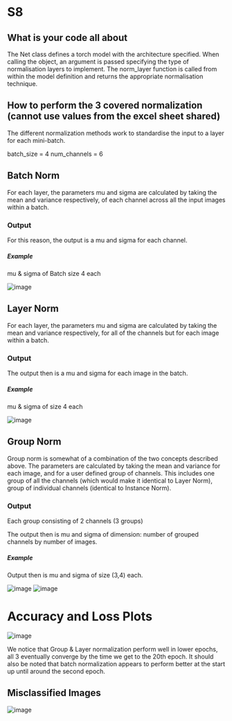 # S8

## What is your code all about

The Net class defines a torch model with the architecture specified. When calling the object, an argument is passed specifying the type of normalisation layers to implement. The norm_layer function is called from within the model definition and returns the appropriate normalisation technique. 

## How to perform the 3 covered normalization (cannot use values from the excel sheet shared)

The different normalization methods work to standardise the input to a layer for each mini-batch. 

batch_size = 4
num_channels =  6 

## Batch Norm
For each layer, the parameters mu and sigma are calculated by taking the mean and variance respectively, of each channel across all the input images within a batch. 

### Output
For this reason, the output is a mu and sigma for each channel. 

##### Example
mu & sigma of Batch size 4 each

![image](https://user-images.githubusercontent.com/7797349/121754676-0e79cd00-caca-11eb-85b6-4ddd0049db49.png)


## Layer Norm 
For each layer, the parameters mu and sigma are calculated by taking the mean and variance respectively, for all of the channels but for each image within a batch. 

### Output
The output then is a mu and sigma for each image in the batch. 
##### Example
mu & sigma of size 4 each

![image](https://user-images.githubusercontent.com/7797349/121755709-bee8d080-cacc-11eb-984e-504eecd8a3d3.png)


## Group Norm
Group norm is somewhat of a combination of the two concepts described above. The parameters are calculated by taking the mean and variance for each image, and for a user defined group of channels. This includes one group of all the channels (which would make it identical to Layer Norm), group of individual channels (identical to Instance Norm). 

### Output
Each group consisting of 2 channels (3 groups)

The output then is mu and sigma of dimension: 
number of grouped channels by number of images. 

##### Example
Output then is mu and sigma of size (3,4) each.

![image](https://user-images.githubusercontent.com/7797349/121755932-56e6ba00-cacd-11eb-902f-65f1375bcc3b.png)
![image](https://user-images.githubusercontent.com/7797349/121755956-6534d600-cacd-11eb-82a9-cef57ee5605f.png)



# Accuracy and Loss Plots

![image](https://github.com/Delve-ERAV1/S8/assets/11761529/f5de4294-ffcc-4bb1-a1fc-fd3f50b41fe9)


We notice that Group & Layer normalization perform well in lower epochs, all 3 eventually converge by the time we get to the 20th epoch. It should also be noted that batch normalization appears to perform better at the start up until around the second epoch. 


## Misclassified Images

![image](https://github.com/Delve-ERAV1/S8/assets/11761529/8a8b8d94-9443-41a2-8f33-56a806dc1e87)
